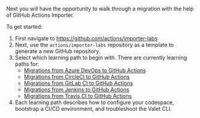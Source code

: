 Next you will have the opportunity to walk through a migration with the help of GitHub Actions Importer. 

To get started:
1. First navigate to https://github.com/actions/importer-labs 
2. Next, use the ```actions/importer-labs``` repository as a template to generate a new GitHub repository.
3. Select which learning path to begin with. There are currently learning paths for:
   - [Migrations from Azure DevOps to GitHub Actions](https://github.com/actions/importer-labs/blob/main/azure_devops/readme.md)
   - [Migrations from CircleCI to GitHub Actions](https://github.com/actions/importer-labs/blob/main/circle_ci/readme.md)
   - [Migrations from GitLab CI to GitHub Actions](https://github.com/valet-customers/labs/blob/main/gitlab/readme.md)
   - [Migrations from Jenkins to GitHub Actions](https://github.com/valet-customers/labs/blob/main/jenkins/readme.md)
   - [Migrations from Travis CI to GitHub Actions](https://github.com/valet-customers/labs/blob/main/travis/readme.md)
4. Each learning path describes how to configure your codespace, bootstrap a CI/CD environment, and troubleshoot the Valet CLI.
